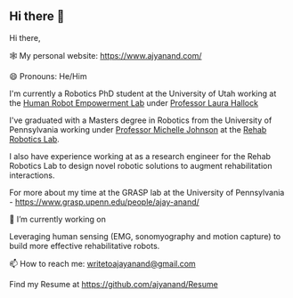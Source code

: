 ## Hi there 👋

<!--
**ajyanand/ajyanand** is a ✨ _special_ ✨ repository because its `README.md` (this file) appears on your GitHub profile.

Here are some ideas to get you started:

- 🔭 I’m currently working on ...
- 🌱 I’m currently learning ...
- 👯 I’m looking to collaborate on ...
- 🤔 I’m looking for help with ...
- 💬 Ask me about ...
- 📫 How to reach me: ...
- 😄 Pronouns: ...
- ⚡ Fun fact: ...
-->

Hi there,

🕸️ My personal website: https://www.ajyanand.com/

😄 Pronouns: He/Him

I'm currently a Robotics PhD student at the University of Utah working at the [Human Robot Empowerment Lab](https://hrelab.mech.utah.edu/) under [Professor Laura Hallock](https://scholar.google.com/citations?user=9D82kRYAAAAJ&hl=en)

I've graduated with a Masters degree in Robotics from the University of Pennsylvania working under [Professor Michelle Johnson](https://scholar.google.com/citations?user=Bdlf-Z4AAAAJ&hl=en&oi=ao) at the [Rehab Robotics Lab](https://www.med.upenn.edu/rehabilitation-robotics-lab/). 

I also have experience working at as a research engineer for the Rehab Robotics Lab to design novel robotic solutions to augment rehabilitation interactions.

For more about my time at the GRASP lab at the University of Pennsylvania - https://www.grasp.upenn.edu/people/ajay-anand/

🔭 I’m currently working on

Leveraging human sensing (EMG, sonomyography and motion capture) to build more effective rehabilitative robots.

📫 How to reach me: writetoajayanand@gmail.com
 
Find my Resume at https://github.com/ajyanand/Resume

